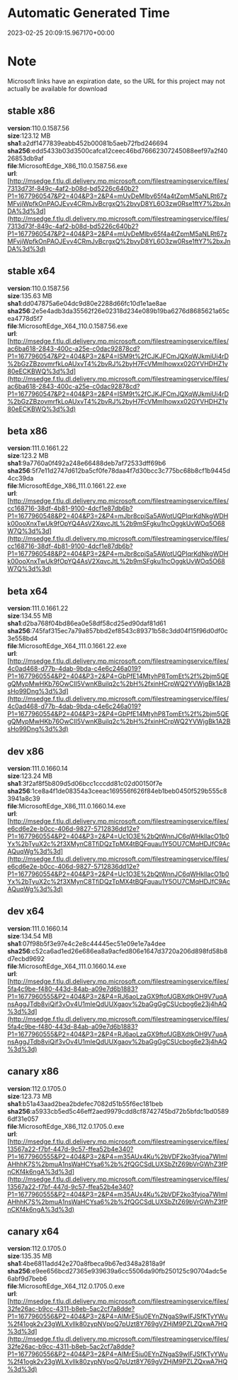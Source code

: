 # Automatic Generated Time
2023-02-25 20:09:15.967170+00:00

# Note
Microsoft links have an expiration date, so the URL for this project may not actually be available for download

## stable x86
**version**:110.0.1587.56  
**size**:123.12 MB  
**sha1**:a2df1477839eabb452b00081b5aeb72fbd246694  
**sha256**:edd5433b03d3500cafca12ceec46bd76662307245088eef97a2f4026853db9af  
**file**:MicrosoftEdge_X86_110.0.1587.56.exe  
**url**:[http://msedge.f.tlu.dl.delivery.mp.microsoft.com/filestreamingservice/files/7313d73f-849c-4af2-b08d-bd5226c640b2?P1=1677960547&P2=404&P3=2&P4=mUvDeMlbv65f4a4tZpmM5aNLRt67zMFvjiWpfkOnPAOJEvv4CRmJvBcrgxQ%2bvyD8YL6O3zw0Rse1ftY7%2bxJnDA%3d%3d](http://msedge.f.tlu.dl.delivery.mp.microsoft.com/filestreamingservice/files/7313d73f-849c-4af2-b08d-bd5226c640b2?P1=1677960547&P2=404&P3=2&P4=mUvDeMlbv65f4a4tZpmM5aNLRt67zMFvjiWpfkOnPAOJEvv4CRmJvBcrgxQ%2bvyD8YL6O3zw0Rse1ftY7%2bxJnDA%3d%3d)  

## stable x64
**version**:110.0.1587.56  
**size**:135.63 MB  
**sha1**:dd047875a6e04dc9d80e2288d66fc10d1e1ae8ae  
**sha256**:2e5e4adb3da35562f26e02318d234e089b19ba6276d8685621a65cea4778d5f7  
**file**:MicrosoftEdge_X64_110.0.1587.56.exe  
**url**:[http://msedge.f.tlu.dl.delivery.mp.microsoft.com/filestreamingservice/files/ac6ba618-2843-400c-a25e-c0dac92878cd?P1=1677960547&P2=404&P3=2&P4=ISM9t%2fCJKJFCmJQXqWJkmiUi4rD%2bGzZBzovmrfkLoAUxvT4%2bvRJ%2byH7FcVMmIhowxx02GYVHDHZ1v80eECKBWQ%3d%3d](http://msedge.f.tlu.dl.delivery.mp.microsoft.com/filestreamingservice/files/ac6ba618-2843-400c-a25e-c0dac92878cd?P1=1677960547&P2=404&P3=2&P4=ISM9t%2fCJKJFCmJQXqWJkmiUi4rD%2bGzZBzovmrfkLoAUxvT4%2bvRJ%2byH7FcVMmIhowxx02GYVHDHZ1v80eECKBWQ%3d%3d)  

## beta x86
**version**:111.0.1661.22  
**size**:123.2 MB  
**sha1**:9a7760a0f492a248e66488deb7af72533dff69b6  
**sha256**:5f7e11d2747d612ba5cf0fe78daa4f7d30bcc3c775bc68b8cf1b9445d4cc39da  
**file**:MicrosoftEdge_X86_111.0.1661.22.exe  
**url**:[http://msedge.f.tlu.dl.delivery.mp.microsoft.com/filestreamingservice/files/cc168716-38df-4b81-9100-4dcf1e87db6b?P1=1677960548&P2=404&P3=2&P4=mJbr8cpjSa5AWotUQPIqrKdNkgWDHk00ooXnxTwUk9fOpYQ4AsV2XqvcJtL%2b9mSFgku1hcOggkUvWOq5O68W7Q%3d%3d](http://msedge.f.tlu.dl.delivery.mp.microsoft.com/filestreamingservice/files/cc168716-38df-4b81-9100-4dcf1e87db6b?P1=1677960548&P2=404&P3=2&P4=mJbr8cpjSa5AWotUQPIqrKdNkgWDHk00ooXnxTwUk9fOpYQ4AsV2XqvcJtL%2b9mSFgku1hcOggkUvWOq5O68W7Q%3d%3d)  

## beta x64
**version**:111.0.1661.22  
**size**:134.55 MB  
**sha1**:d2ba768f04bd86ea0e58df58cd25ed90daf81d61  
**sha256**:745faf315ec7a79a857bbd2ef8543c89371b58c3dd04f15f96d0df0c3e558bd4  
**file**:MicrosoftEdge_X64_111.0.1661.22.exe  
**url**:[http://msedge.f.tlu.dl.delivery.mp.microsoft.com/filestreamingservice/files/4c0ad468-d77b-4dab-9bda-c4e6c246a019?P1=1677960554&P2=404&P3=2&P4=GbPfE14MtyhP8TomEt%2f%2bjm5QEgQMypMwHKb76OwCII5VwnKBuilq2c%2bH%2fxinHCrpWQ2YVWjgBk1A2BsHo99Dng%3d%3d](http://msedge.f.tlu.dl.delivery.mp.microsoft.com/filestreamingservice/files/4c0ad468-d77b-4dab-9bda-c4e6c246a019?P1=1677960554&P2=404&P3=2&P4=GbPfE14MtyhP8TomEt%2f%2bjm5QEgQMypMwHKb76OwCII5VwnKBuilq2c%2bH%2fxinHCrpWQ2YVWjgBk1A2BsHo99Dng%3d%3d)  

## dev x86
**version**:111.0.1660.14  
**size**:123.24 MB  
**sha1**:3f2af8f5b809d5d06bcc1cccdd81c02d00150f7e  
**sha256**:1ce8a4f1de08354a3ceeac169556f626f84eb1beb0450f529b555c83941a8c39  
**file**:MicrosoftEdge_X86_111.0.1660.14.exe  
**url**:[http://msedge.f.tlu.dl.delivery.mp.microsoft.com/filestreamingservice/files/e6cd6e2e-b0cc-406d-9827-5712836dd12e?P1=1677960554&P2=404&P3=2&P4=Uc1O3E%2bQtWnnJC6qWHkllacO1b0Yx%2bTyuX2c%2f3XMynC8TfiDQzTpMX4tBQFquau1Y5OU7CMqHDJfC9AcAQuqWg%3d%3d](http://msedge.f.tlu.dl.delivery.mp.microsoft.com/filestreamingservice/files/e6cd6e2e-b0cc-406d-9827-5712836dd12e?P1=1677960554&P2=404&P3=2&P4=Uc1O3E%2bQtWnnJC6qWHkllacO1b0Yx%2bTyuX2c%2f3XMynC8TfiDQzTpMX4tBQFquau1Y5OU7CMqHDJfC9AcAQuqWg%3d%3d)  

## dev x64
**version**:111.0.1660.14  
**size**:134.54 MB  
**sha1**:07f98b5f3e97e4c2e8c44445ec51e09e1e7a4dee  
**sha256**:c52ca6ad1ed26e686ea8a9acfed806e1647d3720a206d898fd58b8d7ecbd9692  
**file**:MicrosoftEdge_X64_111.0.1660.14.exe  
**url**:[http://msedge.f.tlu.dl.delivery.mp.microsoft.com/filestreamingservice/files/5fa4c9be-f480-443d-84ab-a09e7d6b1883?P1=1677960555&P2=404&P3=2&P4=RJ6aoLzaGX9ftofJGBXdtkOH9V7uqAnsAggJTdb8viQif3vOv4U1mIeQdUUXgaov%2baGgGgCSUcbog6e23j4hAQ%3d%3d](http://msedge.f.tlu.dl.delivery.mp.microsoft.com/filestreamingservice/files/5fa4c9be-f480-443d-84ab-a09e7d6b1883?P1=1677960555&P2=404&P3=2&P4=RJ6aoLzaGX9ftofJGBXdtkOH9V7uqAnsAggJTdb8viQif3vOv4U1mIeQdUUXgaov%2baGgGgCSUcbog6e23j4hAQ%3d%3d)  

## canary x86
**version**:112.0.1705.0  
**size**:123.73 MB  
**sha1**:b51a43aad2bea2bdefec7082d51b55f6ec181beb  
**sha256**:a5933cb5ed5c46eff2aed9979cdd8cf8742745bd72b5bfdc1bd05896df31e057  
**file**:MicrosoftEdge_X86_112.0.1705.0.exe  
**url**:[http://msedge.f.tlu.dl.delivery.mp.microsoft.com/filestreamingservice/files/13567a22-f7bf-447d-9c57-ffea52b4e340?P1=1677960555&P2=404&P3=2&P4=m35AUx4Ku%2bVDF2ko3fyjoa7WImlAHhhK7S%2bmuA1nsWaHCYsa6%2b%2fQGCSdLUXSbZtZ69bVrGWhZ3fPnCKf4k6ngA%3d%3d](http://msedge.f.tlu.dl.delivery.mp.microsoft.com/filestreamingservice/files/13567a22-f7bf-447d-9c57-ffea52b4e340?P1=1677960555&P2=404&P3=2&P4=m35AUx4Ku%2bVDF2ko3fyjoa7WImlAHhhK7S%2bmuA1nsWaHCYsa6%2b%2fQGCSdLUXSbZtZ69bVrGWhZ3fPnCKf4k6ngA%3d%3d)  

## canary x64
**version**:112.0.1705.0  
**size**:135.35 MB  
**sha1**:4be6811add42e270a8fbeca9b67ed348a2818a9f  
**sha256**:e9ee656bcd27365e939639a6cc5506da90fb250125c90704adc5e6abf9d7beb6  
**file**:MicrosoftEdge_X64_112.0.1705.0.exe  
**url**:[http://msedge.f.tlu.dl.delivery.mp.microsoft.com/filestreamingservice/files/32fe26ac-b9cc-4311-b8eb-5ac2cf7a8dde?P1=1677960556&P2=404&P3=2&P4=AIMrE5iu0EYnZNgaS9wIFJSfKTyYWu%2f41ogk2v23gWLXvIlk80zypNVpoQ7pUzt8Y769gVZHjM9PZLZQxwA7HQ%3d%3d](http://msedge.f.tlu.dl.delivery.mp.microsoft.com/filestreamingservice/files/32fe26ac-b9cc-4311-b8eb-5ac2cf7a8dde?P1=1677960556&P2=404&P3=2&P4=AIMrE5iu0EYnZNgaS9wIFJSfKTyYWu%2f41ogk2v23gWLXvIlk80zypNVpoQ7pUzt8Y769gVZHjM9PZLZQxwA7HQ%3d%3d)  

